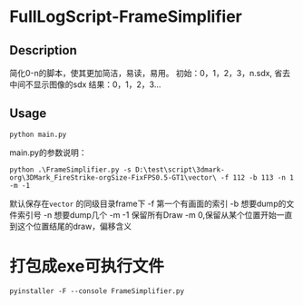 # FullLogScript-FrameSimplifier

## Description
简化0-n的脚本，使其更加简洁，易读，易用。
初始：0，1，2，3，n.sdx,
省去中间不显示图像的sdx
结果：0，1，2，3...

## Usage
```python main.py```

main.py的参数说明：
```
python .\FrameSimplifier.py -s D:\test\script\3dmark-org\3DMark_FireStrike-orgSize-FixFPS0.5-GT1\vector\ -f 112 -b 113 -n 1 -m -1
```
默认保存在`vector` 的同级目录frame下
-f 第一个有画面的索引
-b 想要dump的文件索引号
-n 想要dump几个
-m -1 保留所有Draw
-m 0,保留从某个位置开始一直到这个位置结尾的draw，偏移含义

# 打包成exe可执行文件

``` 
pyinstaller -F --console FrameSimplifier.py
```
